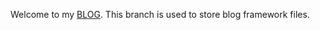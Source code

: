 
Welcome to my [BLOG](https://yunyanan.github.io/). This branch is used to store blog framework files.
